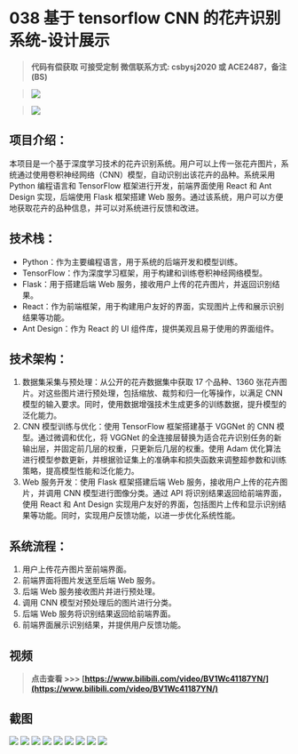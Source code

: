 # 038 基于 tensorflow CNN 的花卉识别系统-设计展示

> **代码有偿获取 可接受定制 微信联系方式: csbysj2020 或 ACE2487，备注(BS)**

> ![](./qrcode2.jpg)

> ![](./qrcode.jpg)

## 项目介绍：

本项目是一个基于深度学习技术的花卉识别系统。用户可以上传一张花卉图片，系统通过使用卷积神经网络（CNN）模型，自动识别出该花卉的品种。系统采用 Python 编程语言和 TensorFlow 框架进行开发，前端界面使用 React 和 Ant Design 实现，后端使用 Flask 框架搭建 Web 服务。通过该系统，用户可以方便地获取花卉的品种信息，并可以对系统进行反馈和改进。

## 技术栈：

- Python：作为主要编程语言，用于系统的后端开发和模型训练。
- TensorFlow：作为深度学习框架，用于构建和训练卷积神经网络模型。
- Flask：用于搭建后端 Web 服务，接收用户上传的花卉图片，并返回识别结果。
- React：作为前端框架，用于构建用户友好的界面，实现图片上传和展示识别结果等功能。
- Ant Design：作为 React 的 UI 组件库，提供美观且易于使用的界面组件。

## 技术架构：

1. 数据集采集与预处理：从公开的花卉数据集中获取 17 个品种、1360 张花卉图片。对这些图片进行预处理，包括缩放、裁剪和归一化等操作，以满足 CNN 模型的输入要求。同时，使用数据增强技术生成更多的训练数据，提升模型的泛化能力。
2. CNN 模型训练与优化：使用 TensorFlow 框架搭建基于 VGGNet 的 CNN 模型。通过微调和优化，将 VGGNet 的全连接层替换为适合花卉识别任务的新输出层，并固定前几层的权重，只更新后几层的权重。使用 Adam 优化算法进行模型参数更新，并根据验证集上的准确率和损失函数来调整超参数和训练策略，提高模型性能和泛化能力。
3. Web 服务开发：使用 Flask 框架搭建后端 Web 服务，接收用户上传的花卉图片，并调用 CNN 模型进行图像分类。通过 API 将识别结果返回给前端界面，使用 React 和 Ant Design 实现用户友好的界面，包括图片上传和显示识别结果等功能。同时，实现用户反馈功能，以进一步优化系统性能。

## 系统流程：

1. 用户上传花卉图片至前端界面。
2. 前端界面将图片发送至后端 Web 服务。
3. 后端 Web 服务接收图片并进行预处理。
4. 调用 CNN 模型对预处理后的图片进行分类。
5. 后端 Web 服务将识别结果返回给前端界面。
6. 前端界面展示识别结果，并提供用户反馈功能。

## 视频

> **点击查看 \>\>\> [https://www.bilibili.com/video/BV1Wc41187YN/](https://www.bilibili.com/video/BV1Wc41187YN/)**

## 截图

![](./01.png)
![](./02.png)
![](./03.png)
![](./04.png)
![](./05.png)
![](./06.png)
![](./07.png)
![](./08.png)
![](./09.png)
